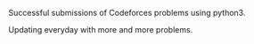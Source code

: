 Successful submissions of Codeforces problems using python3.

Updating everyday with more and more problems.
